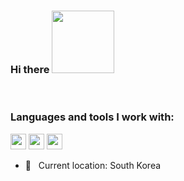 ### Hi there <img src="https://media4.giphy.com/media/v1.Y2lkPTc5MGI3NjExYmN1a2xibzZ5YWYxeGJsbG10bzJlNmxvZTR4cWh1cWRvbGs2d29nbSZlcD12MV9pbnRlcm5hbF9naWZfYnlfaWQmY3Q9Zw/dzaUX7CAG0Ihi/giphy.gif" width=100px>
<br>

### Languages and tools I work with:
<code><img src="https://pngdownload.io/wp-content/uploads/2023/12/HTML5-Logo-PNG-Symbol-for-Web-Development-Transparent-jpg.webp" height="25"></code>
<code><img src="https://pngdownload.io/wp-content/uploads/2023/12/CSS-Logo-PNG-Symbol-for-Web-Development-Transparent-jpg.webp" height="25"></code>
<code><img src="https://static.vecteezy.com/system/resources/thumbnails/027/127/463/small_2x/javascript-logo-javascript-icon-transparent-free-png.png" height="25"></code>
<br>
- 📍 &nbsp; Current location: South Korea
